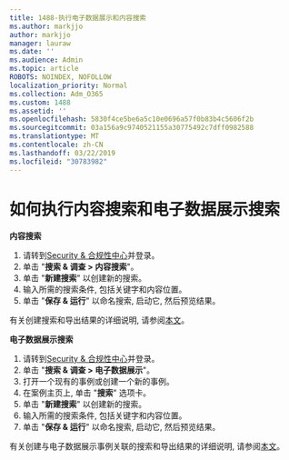 ```yaml
---
title: 1488-执行电子数据展示和内容搜索
ms.author: markjjo
author: markjjo
manager: lauraw
ms.date: ''
ms.audience: Admin
ms.topic: article
ROBOTS: NOINDEX, NOFOLLOW
localization_priority: Normal
ms.collection: Adm_O365
ms.custom: 1488
ms.assetid: ''
ms.openlocfilehash: 5830f4ce5be6a5c10e0696a57f0b83b4c5606f2b
ms.sourcegitcommit: 03a156a9c9740521155a30775492c7dff0982588
ms.translationtype: MT
ms.contentlocale: zh-CN
ms.lasthandoff: 03/22/2019
ms.locfileid: "30783982"
---
```

# <a name="how-to-perform-content-searches-and-ediscovery-searches"></a>如何执行内容搜索和电子数据展示搜索

**内容搜索**

1. 请转到[Security & 合规性中心](https://protection.office.com)并登录。
2. 单击 "**搜索 & 调查 > 内容搜索**"。
3. 单击 "**新建搜索**" 以创建新的搜索。
4. 输入所需的搜索条件, 包括关键字和内容位置。  
5. 单击 "**保存 & 运行**" 以命名搜索, 启动它, 然后预览结果。 
 
有关创建搜索和导出结果的详细说明, 请参阅[本文](https://docs.microsoft.com/office365/securitycompliance/content-search)。

**电子数据展示搜索**

1. 请转到[Security & 合规性中心](https://protection.office.com)并登录。
2. 单击 "**搜索 & 调查 > 电子数据展示**"。
3. 打开一个现有的事例或创建一个新的事例。
4. 在案例主页上, 单击 "**搜索**" 选项卡。  
5. 单击 "**新建搜索**" 以创建新的搜索。
6. 输入所需的搜索条件, 包括关键字和内容位置。  
7. 单击 "**保存 & 运行**" 以命名搜索, 启动它, 然后预览结果。

有关创建与电子数据展示事例关联的搜索和导出结果的详细说明, 请参阅[本文](https://docs.microsoft.com/office365/securitycompliance/ediscovery-cases)。